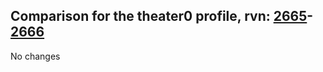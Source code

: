 ## Comparison for the theater0 profile, rvn: [2665](https://github.com/PRO100KatYT/FortniteProfileRevisions/tree/main/profiles/theater0/2665%20theater0.json)-[2666](https://github.com/PRO100KatYT/FortniteProfileRevisions/tree/main/profiles/theater0/2666%20theater0.json)

No changes
